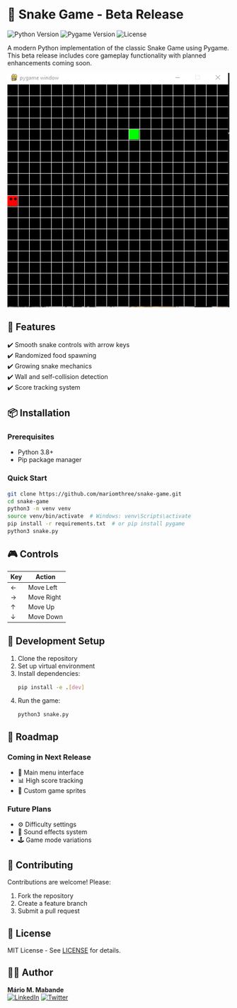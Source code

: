 # 🐍 Snake Game - Beta Release

![Python Version](https://img.shields.io/badge/python-3.8%2B-blue)
![Pygame Version](https://img.shields.io/badge/pygame-2.5%2B-orange)
![License](https://img.shields.io/badge/license-MIT-green)

A modern Python implementation of the classic Snake Game using Pygame. This beta release includes core gameplay functionality with planned enhancements coming soon.

![Gameplay Demo](init-game.gif)

## 🚀 Features

✔️ Smooth snake controls with arrow keys  
✔️ Randomized food spawning  
✔️ Growing snake mechanics  
✔️ Wall and self-collision detection  
✔️ Score tracking system  

## 📦 Installation

### Prerequisites
- Python 3.8+
- Pip package manager

### Quick Start
```bash
git clone https://github.com/mariomthree/snake-game.git
cd snake-game
python3 -m venv venv
source venv/bin/activate  # Windows: venv\Scripts\activate
pip install -r requirements.txt  # or pip install pygame
python3 snake.py
```

## 🎮 Controls
| Key | Action |
|-----|--------|
| ← | Move Left |
| → | Move Right |
| ↑ | Move Up |
| ↓ | Move Down |

## 🔧 Development Setup

1. Clone the repository
2. Set up virtual environment
3. Install dependencies:
   ```bash
   pip install -e .[dev]
   ```
4. Run the game:
   ```bash
   python3 snake.py
   ```

## 📅 Roadmap

### Coming in Next Release
- 🌟 Main menu interface
- 📊 High score tracking
- 🎨 Custom game sprites

### Future Plans
- ⚙️ Difficulty settings
- 🎵 Sound effects system
- 🕹️ Game mode variations

## 🤝 Contributing

Contributions are welcome! Please:
1. Fork the repository
2. Create a feature branch
3. Submit a pull request

## 📜 License

MIT License - See [LICENSE](LICENSE) for details.

## 👨‍💻 Author

**Mário M. Mabande**  
[![LinkedIn](https://img.shields.io/badge/LinkedIn-0077B5?style=flat&logo=linkedin&logoColor=white)](https://www.linkedin.com/in/mariomthree/)
[![Twitter](https://img.shields.io/badge/Twitter-1DA1F2?style=flat&logo=twitter&logoColor=white)](https://twitter.com/mariomthree)
